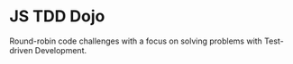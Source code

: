 # JS TDD Dojo

Round-robin code challenges with a focus on solving problems with Test-driven Development.

